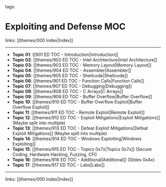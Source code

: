 tags: 

# Exploiting and Defense MOC

links: [[themes/000 Index|Index]]

---

- **Topic 01**: [[901 ED TOC - Introduction|Introduction]]
- **Topic 02**: [[themes/902 ED TOC - Intel Architecture|Intel Architecture]]
- **Topic 03**: [[themes/903 ED TOC - Memory Layout|Memory Layout]]
- **Topic 04**: [[themes/904 ED TOC - Assembler|Assembler]]
- **Topic 05**: [[themes/905 ED TOC - Shellcode|Shellcode]]
- **Topic 06**: [[themes/901 ED TOC - Function Calls|Function Calls]]
- **Topic 07**: [[themes/907 ED TOC - Debugging|Debugging]]
- **Topic 08**: [[themes/908 ED TOC - C Arrays|C Arrays]]
- **Topic 09**: [[themes/909 ED TOC - Buffer Overflow|Buffer Overflow]]
- **Topic 10**: [[themes/910 ED TOC - Buffer Overflow Exploit|Buffer Overflow Exploit]]
- **Topic 11**: [[themes/911 ED TOC - Remote Exploit|Remote Exploit]]
- **Topic 12**: [[themes/912 ED TOC - Exploit Mitigations|Exploit Mitigations]] (Maybe split into multiple)
- **Topic 13**: [[themes/913 ED TOC - Defeat Exploit Mitigations|Defeat Exploit Mitigations]] (Maybe split into multiple)
- **Topic 14**: [[themes/914 ED TOC - Windows Exploiting|Windows Exploiting]]
- **Topic 15**: [[themes/915 ED TOC - Topics 0x7x|Topics 0x7x]] (Secure Coding, Hardware Hacking, Fuzzing, CFI)
- **Topic 16**: [[themes/916 ED TOC - Additional|Additional]] (Slides 0xAx)
- **Topic 17**: [[themes/917 ED TOC - Labs|Labs]]

---
links: [[themes/000 Index|Index]]
